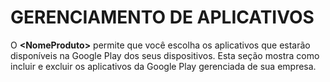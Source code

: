 # GERENCIAMENTO DE APLICATIVOS

O **\<NomeProduto>** permite que você escolha os aplicativos que estarão disponíveis na Google Play dos seus dispositivos. Esta seção mostra como incluir e excluir os aplicativos da Google Play gerenciada de sua empresa.
